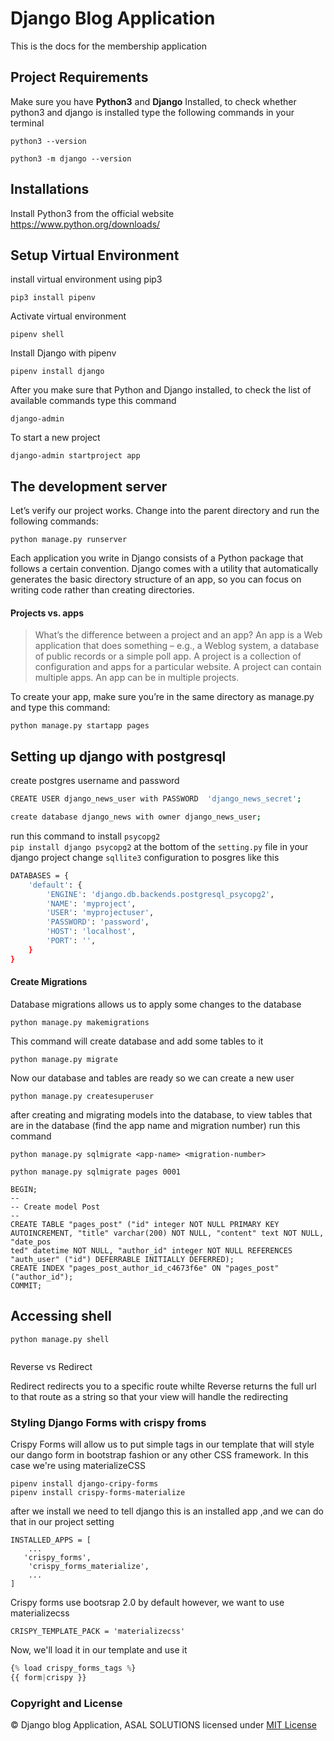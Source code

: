 # Django Blog Application

This is the docs for the membership application

## Project Requirements

Make sure you have **Python3** and **Django** Installed, to check whether python3 and django is installed type the following commands in your terminal

```shell
python3 --version
```

```shell
python3 -m django --version

```

## Installations

Install Python3 from the official website https://www.python.org/downloads/

## Setup Virtual Environment

install virtual environment using pip3

```shell
pip3 install pipenv
```

Activate virtual environment

```shell
pipenv shell
```

Install Django with pipenv

```shell
pipenv install django
```

After you make sure that Python and Django installed, to check the list of available commands type this command

```shell
django-admin
```

To start a new project

```shell
django-admin startproject app
```

## The development server

Let’s verify our project works. Change into the parent directory and run the following commands:

```shell
python manage.py runserver
```

Each application you write in Django consists of a Python package that follows a certain convention. Django comes with a utility that automatically generates the basic directory structure of an app, so you can focus on writing code rather than creating directories.

#### Projects vs. apps

> What’s the difference between a project and an app? An app is a Web application
> that does something – e.g., a Weblog system, a database of public records or a
> simple poll app. A project is a collection of configuration and apps for a
> particular website. A project can contain multiple apps. An app can be in
> multiple projects.

To create your app, make sure you’re in the same directory as manage.py and type this command:

```shell
python manage.py startapp pages
```

## Setting up django with postgresql

create postgres username and password

```bash
CREATE USER django_news_user with PASSWORD  'django_news_secret';

create database django_news with owner django_news_user;
```

run this command to install `psycopg2`  
`pip install django psycopg2`
at the bottom of the `setting.py` file in your django project change `sqllite3` configuration to posgres like this

```bash
DATABASES = {
    'default': {
        'ENGINE': 'django.db.backends.postgresql_psycopg2',
        'NAME': 'myproject',
        'USER': 'myprojectuser',
        'PASSWORD': 'password',
        'HOST': 'localhost',
        'PORT': '',
    }
}
```

#### Create Migrations

Database migrations allows us to apply some changes to the database

```shell
python manage.py makemigrations
```

This command will create database and add some tables to it

```shell
python manage.py migrate
```

Now our database and tables are ready so we can create a new user

```shell
python manage.py createsuperuser
```

after creating and migrating models into the database, to view tables that are in the database (find the app name and migration number) run this command

`python manage.py sqlmigrate <app-name> <migration-number>`

```shell
python manage.py sqlmigrate pages 0001
```

```database
BEGIN;
--
-- Create model Post
--
CREATE TABLE "pages_post" ("id" integer NOT NULL PRIMARY KEY AUTOINCREMENT, "title" varchar(200) NOT NULL, "content" text NOT NULL, "date_pos
ted" datetime NOT NULL, "author_id" integer NOT NULL REFERENCES "auth_user" ("id") DEFERRABLE INITIALLY DEFERRED);
CREATE INDEX "pages_post_author_id_c4673f6e" ON "pages_post" ("author_id");
COMMIT;
```

## Accessing shell

`python manage.py shell`

```bash


```

Reverse vs Redirect

Redirect redirects you to a specific route whilte Reverse returns the full url to that route as a string so that your view will handle the redirecting

### Styling Django Forms with crispy froms

Crispy Forms will allow us to put simple tags in our template that will style our dango form in bootstrap fashion or any other CSS framework. In this case we're using materializeCSS

```script
pipenv install django-cripy-forms
pipenv install crispy-forms-materialize
```

after we install we need to tell django this is an installed app ,and we can do that in our project setting

```script
INSTALLED_APPS = [
    ...
   'crispy_forms',
    'crispy_forms_materialize',
    ...
]
```

Crispy forms use bootsrap 2.0 by default however, we want to use materializecss

```script
CRISPY_TEMPLATE_PACK = 'materializecss'
```

Now, we'll load it in our template and use it

```python
{% load crispy_forms_tags %}
{{ form|crispy }}
```

### Copyright and License

© Django blog Application, ASAL SOLUTIONS
licensed under [MIT License](LICENSE)
